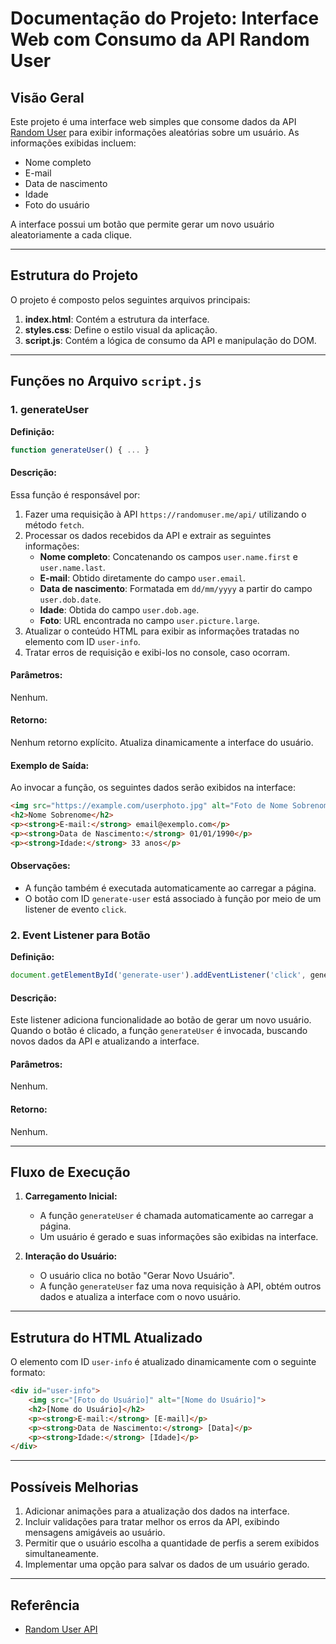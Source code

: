 # Documentação do Projeto: Interface Web com Consumo da API Random User

## Visão Geral
Este projeto é uma interface web simples que consome dados da API [Random User](https://randomuser.me) para exibir informações aleatórias sobre um usuário. As informações exibidas incluem:
- Nome completo
- E-mail
- Data de nascimento
- Idade
- Foto do usuário

A interface possui um botão que permite gerar um novo usuário aleatoriamente a cada clique.

---

## Estrutura do Projeto
O projeto é composto pelos seguintes arquivos principais:

1. **index.html**: Contém a estrutura da interface.
2. **styles.css**: Define o estilo visual da aplicação.
3. **script.js**: Contém a lógica de consumo da API e manipulação do DOM.

---

## Funções no Arquivo `script.js`

### 1. **generateUser**
**Definição:**
```javascript
function generateUser() { ... }
```

#### Descrição:
Essa função é responsável por:
1. Fazer uma requisição à API `https://randomuser.me/api/` utilizando o método `fetch`.
2. Processar os dados recebidos da API e extrair as seguintes informações:
   - **Nome completo**: Concatenando os campos `user.name.first` e `user.name.last`.
   - **E-mail**: Obtido diretamente do campo `user.email`.
   - **Data de nascimento**: Formatada em `dd/mm/yyyy` a partir do campo `user.dob.date`.
   - **Idade**: Obtida do campo `user.dob.age`.
   - **Foto**: URL encontrada no campo `user.picture.large`.
3. Atualizar o conteúdo HTML para exibir as informações tratadas no elemento com ID `user-info`.
4. Tratar erros de requisição e exibi-los no console, caso ocorram.

#### Parâmetros:
Nenhum.

#### Retorno:
Nenhum retorno explícito. Atualiza dinamicamente a interface do usuário.

#### Exemplo de Saída:
Ao invocar a função, os seguintes dados serão exibidos na interface:
```html
<img src="https://example.com/userphoto.jpg" alt="Foto de Nome Sobrenome" style="...">
<h2>Nome Sobrenome</h2>
<p><strong>E-mail:</strong> email@exemplo.com</p>
<p><strong>Data de Nascimento:</strong> 01/01/1990</p>
<p><strong>Idade:</strong> 33 anos</p>
```

#### Observações:
- A função também é executada automaticamente ao carregar a página.
- O botão com ID `generate-user` está associado à função por meio de um listener de evento `click`.

### 2. **Event Listener para Botão**
**Definição:**
```javascript
document.getElementById('generate-user').addEventListener('click', generateUser);
```

#### Descrição:
Este listener adiciona funcionalidade ao botão de gerar um novo usuário. Quando o botão é clicado, a função `generateUser` é invocada, buscando novos dados da API e atualizando a interface.

#### Parâmetros:
Nenhum.

#### Retorno:
Nenhum.

---

## Fluxo de Execução
1. **Carregamento Inicial:**
   - A função `generateUser` é chamada automaticamente ao carregar a página.
   - Um usuário é gerado e suas informações são exibidas na interface.

2. **Interação do Usuário:**
   - O usuário clica no botão "Gerar Novo Usuário".
   - A função `generateUser` faz uma nova requisição à API, obtém outros dados e atualiza a interface com o novo usuário.

---

## Estrutura do HTML Atualizado
O elemento com ID `user-info` é atualizado dinamicamente com o seguinte formato:

```html
<div id="user-info">
    <img src="[Foto do Usuário]" alt="[Nome do Usuário]">
    <h2>[Nome do Usuário]</h2>
    <p><strong>E-mail:</strong> [E-mail]</p>
    <p><strong>Data de Nascimento:</strong> [Data]</p>
    <p><strong>Idade:</strong> [Idade]</p>
</div>
```

---

## Possíveis Melhorias
1. Adicionar animações para a atualização dos dados na interface.
2. Incluir validações para tratar melhor os erros da API, exibindo mensagens amigáveis ao usuário.
3. Permitir que o usuário escolha a quantidade de perfis a serem exibidos simultaneamente.
4. Implementar uma opção para salvar os dados de um usuário gerado.

---

## Referência
- [Random User API](https://randomuser.me)


